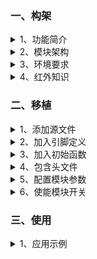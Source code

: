 ﻿<!-- +++
author = "XT"
comments = false
date  = "2022-11-23"
draft = false
share = false
image = ""
menu  = ""
slug  = ""
title = "技术模块案例"
+++ -->

### <span id="1">一、构架</span>

<details close=""><summary>1、功能简介</summary>

红外发送服务模块是为应用程序发送红外遥控码提供统一、规范的驱动接口。支持任意载波频率发送（30K～56KHz）；支持直接发送时间码（时间码默认格式为：有载波时间、无载波时间、有、无 …）；支持即时解码发送（通过回调接口实现解一个码发一个码）。  

</details>

<details close=""><summary>2、模块架构</summary>

![模块架构](./img/20221123_1_01.png)

</details>

<details close=""><summary>3、环境要求</summary>

|  环境  |  要求  |
| :----- | :----- |
| 软件环境 | 实时操作系统 或 裸机环境 均可 |
| 硬件环境 | STM32F103 及更高性能 MCU |

<!--
* 已编写【STM32F103 单片机 HAL 库-定时器-PWM + DMA】硬件驱动，  
相关技术细节可参考 [STM32F1/F7使用HAL库DMA方式输出PWM详解](https://blog.csdn.net/qq_30267617/article/details/109466698)、[STM32F1-HAL库踩坑记:DMA+TIM输出比较模式](https://blog.csdn.net/hyh80227/article/details/98483992)、[PWM输出第一个脉冲宽度异常的话题](https://www.stmcu.org.cn/module/forum/forum.php?mod=viewthread&tid=623351)。
* 除了用 DMA 方式，还可以使用输出 PWM + 个数计数方式，相关方法可参考 [STM32如何实现可调频率、占空比的PWM波形，且可指定输出脉冲个数](https://blog.csdn.net/ybhuangfugui/article/details/99826742)。  
* 除了上面两种方法外，最普通的方法是控制 PWM 输出时间，需要用到的硬件资源 TIM-PWM + 定时器。  
-->

</details>

<details close=""><summary>4、红外知识</summary>

4.1、**红外发送编码格式** ： 
红外码发送无非就是发送前半段有载波码，再隔一段时间（可理解为是后半段无载波码），如此循环发送多组码。红外编码大体分两部分：起始 + 数据。其中常用 NEC 协议数据编码：超始 + 地址 + 地址(取反) + 数据 + 数据(取反)。NEC 协议信号编码：超始由 9ms 载波码 + 4.5ms 无载波码组成，数据 bit = 0 由 0.56ms 载波码 + 0.56ms 无载波码组成，数据 bit = 1 由 0.56ms 载波码 + 1.68ms 无载波码组成。根据红外码库方案商提供的信息，无载波码最长有超过 100ms，如果使用两字节表示时间码，则建议使用 4us 作为计时单位。  

4.2、**红外载波频率范围** ： 
一般在 30~56KHz 之间，常用频率为 30KHz、33KHz、36KHz、38KHz、40KHz、56KHz，其中 38KHz 为最常用。其实这个载波频率与晶振及芯片分频有关系，例如某方案：使用的 455KHz 晶振，芯片对晶振进行整数分频，分频系数一般为 12，所以 455kHz÷12≈37.9kHz≈38kHz 的载波频率。  

4.3、**关于载波频率占空比**  
网上有说是 1:1、1:3 之类的，建议还是 1:1 为好，因为这个要与常规接收头适配。  

4.4、**红外码库方案提供商**  
当前有一些手机带有红外遥控功能，它其实就是手机商 APP 从红外码库方案提供商获取红外码，通过手机红外发射头发送出去，实现遥控屋里电器。现在兴起智能家居系统，要实现场景联动，需要控制第三方设备，其中一种方式就是通过红外来控制。例如：典型控制-打开空调控制室内温度。  

<details close=""><summary>4.4.1、深圳市辉联智控科技有限公司</summary>

1. [官网](http://www.hongwaimaku.com/)  

![方案介绍](./img/20221123_1_04_41.png)  
![合作模式](./img/20221123_1_04_42.png)  

</details>

<details close=""><summary>4.4.2、青岛酷控网络科技有限公司</summary>

1. [官网](https://www.kookong.com/)  

![产品服务](./img/20221123_1_04_43.png)  

</details>

</details>

### <span id="2">二、移植</span>

<details close=""><summary>1、添加源文件</summary>

将模块源文件、文件包含路径添加到工程，示例：

![添加源文件到工程](./img/20221123_2_01.png)

</details>

<details close=""><summary>2、加入引脚定义</summary>

在工程头文件《board.h》统一加入引脚定义，示例：

```c
// 红外发送服务+++++++++++++++++++++++
// 配置PWM的频率
#define XT_IRSEND_TIM_DIV            1                                      /* 定时器的时钟分频         */
#define XT_IRSEND_TIM_PWM_HZ(hz)   ((72000000/(XT_IRSEND_TIM_DIV+1)/(hz))-1)/* PWM 100%数值(≤0xFFFF)   */

// 配置PWM的定时器
#define XT_IRSEND_TIM                TIM3                               /* 定时器                       */
#define XT_IRSEND_TIM_CLK_DI()     __HAL_RCC_TIM3_CLK_DISABLE()         /* 定时器时钟禁能               */
#define XT_IRSEND_TIM_CLK_EN()     __HAL_RCC_TIM3_CLK_ENABLE()          /* 定时器时钟使能               //
#define XT_IRSEND_TIM_AFIO_REMAP() __HAL_AFIO_REMAP_TIM3_PARTIAL()      // 定时器引脚重映射(不用则屏蔽) */ //只有 TIM1~5 才有映射 (分为:重映射[TIM4~5]、部分和完全重映射TIM1~3)

// 配置PWM的通道（只使用1路）
#define XT_IRSEND_PWM_CLK_ENABLE() __HAL_RCC_GPIOB_CLK_ENABLE()         /* PWM 管脚时钟使能             */
#define XT_IRSEND_PWM_GPIO           GPIOB                              /* PWM 所在端口                 */
#define XT_IRSEND_PWM_PIN            GPIO_PIN_1                         /* PWM 所在管脚                 */
#define XT_IRSEND_PWM_OCMODE         TIM_OCMODE_PWM1 /*不能改*/         /* PWM 输出极性模式(2则反极性)  */ //使用在:非0%,非停止
#define XT_IRSEND_PWM_OCPOLARITY     TIM_OCPOLARITY_HIGH                /* PWM 有效占空比输出的电平     // //正向通道
#define XT_IRSEND_PWM_OCIDLESTATE    TIM_OCIDLESTATE_RESET              // PWM 空闲时电平(不用则屏蔽)   */ //只针对TIM1,其它定时器默认为低电平
#define XT_IRSEND_PWM_CCR            CCR4                               /* PWM 占空比寄存器(TIM3->CCR4) */
#define XT_IRSEND_PWM_TIM_CHANNEL    TIM_CHANNEL_4                      /* PWM 所在定时器通道           */
#define XT_IRSEND_TIM_DMA_ID_CC      TIM_DMA_ID_CC4                     /* 定时器DMA更新请求通道(如:CC4)*/
#define XT_IRSEND_TIM_DMA_CC         TIM_DMA_CC4                        /* 定时器DMA更新事件通道(如:CC4)*/

// 配置PWM的DMA
#define XT_IRSEND_DMA_CLK_ENABLE() __HAL_RCC_DMA1_CLK_ENABLE()          /* DMA 时钟使能                 */
#define XT_IRSEND_DMA_CHANNEL        DMA1_Channel3                      /* DMA 通道                     */
#define XT_IRSEND_DMA_IRQn           DMA1_Channel3_IRQn                 /* DMA 中断通道                 */
#define XT_IRSEND_DMA_PRE_INT_PRIO   0                                  /* DMA 通道抢占中断优先级       */
#define XT_IRSEND_DMA_SUB_INT_PRIO   0                                  /* DMA 通道响应中断优先级       */
#define XT_IRSEND_DMA_PRIORITY       DMA_PRIORITY_MEDIUM                /* DMA 通道优先级（中等）       */
#define XT_IRSEND_DMA_IRQHandler     DMA1_Channel3_IRQHandler           /* DMA 中断向量函数             */
#define XT_IRSEND_RAM_SUM            65 /*以空间换取执行效率*/          /* DMA 转传数据源大小(数据个数) */

/* 补充：STM32F103 DMA 资源介绍
DMA1_Channel1: ADC1,TIM2_CH3,TIM4_CH1
DMA1_Channel2: SPI1_RX,USART3_TX,TIM1_CH1,TIM2_UP,TIM3_CH3
DMA1_Channel3: SPI1_TX,USART3_RX,TIM1_CH2,TIM3_CH4/TIM3_UP
DMA1_Channel4: SPI/I2S2_RX,USART1_TX,I2C2_TX,TIM1_TX4/TIM1_TRIG/TIM1_COM,TIM4_CH2
DMA1_Channel5: SPI/I2S2_TX,USART1_RX,I2C2_RX,TIM1_UP,TIM2_CH1,TIM4_CH3
DMA1_Channel6: USART2_RX,I2C1_TX,TIM1_CH3,TIM3_CH1/TIM3_TRIG
DMA1_Channel7: USART2_TX,I2C1_RX,TIM2_CH2/TIM2_CH4,TIM4_UP
DMA2_Channel1: SPI/I2S3_RX,TIM5_CH4/TIM5_TRIG,TIM8_CH3/TIM8_UP
DMA2_Channel2: SPI/I2S3_TX,TIM5_CH3/TIM5_UP,TIM8_CH4/TIM8_TRIG,TIM8_COM
DMA2_Channel3: UART4_RX,TIM6_UP/DAC_CH1,TIM8_CH1
DMA2_Channel4: SDIO,TIM5_CH2,TIM7_UP/DAC_CH2
DMA2_Channel5: ADC3,UART4_TX,TIM5_CH1,TIM8_CH2
*/
```  

</details>

<details close=""><summary>3、加入初始函数</summary>

在工程硬件初始化函数中加入模块硬件初始化，示例：

```c
int bsp_board_init(void)
{
	.
	.
	#if (XT_APP_IRSEND_EN == XT_DEF_ENABLED)
	xt_irsend_hw_init();
	#endif
	.
	.
}
```

补充说明：如果工程有自动初始架构，可以由宏`XT_HARD_INIT_2_TAB_EXPORT(func,name)`自动调用函数进行初始化！

</details>

<details close=""><summary>4、包含头文件</summary>

在使用模块的应用程序中加入头文件包含，示例：  

```c
#if (XT_APP_IRSEND_EN == XT_DEF_ENABLED)
#include "xt_ir_send.h"
#endif
```

</details>

<details close=""><summary>5、配置模块参数</summary>

根据实际的使用环境配置模块参数，示例：

![配置模块参数](./img/20221123_2_05.png)  

补充说明：由于标准模块是不允许用户修改的，所以在应用时请启用头文件映射，在映射头文件修改配置！

</details>

<details close=""><summary>6、使能模块开关</summary>

在工程头文件《application.h》统一使能模块开关，示例：

```c
#define XT_DEF_DISABLED                 0                               /* 禁用模块                     */
#define XT_DEF_ENABLED                  1                               /* 使能模块                     */

#define __XT_IR_SEND_REMAP_H
#ifndef XT_APP_IRSEND_EN
#define XT_APP_IRSEND_EN                XT_DEF_ENABLED                  /* 红外遥控发送服务模块         */
#endif
```

</details>

### <span id="3">三、使用</span>

<details close=""><summary>1、应用示例</summary>

本示范只是以最简单方式展示模块的基本使用，并非一个应用实例！

```c
#include <stdint.h>
#include "rtthread.h"
#include "xt_ir_send.h"

xt_irsend_obj_t app_irsend_obj; //红外发送服务应用对象
uint16_t app_irsend_buf[48];    //红外发送缓冲

/**
  * @brief  红外发送服务[打开]操作成功协同回调
  * @param  *p_ob      红外发送服务对象
  * @return void
  */
void app_irsend_open_cb(const xt_irsend_obj_t *p_ob)
{
	//XT_IRSEND_TASK_LOCKED(); //>>>>>>>>>>>>>>
	//...
	//XT_IRSEND_TASK_UNLOCK(); //<<<<<<<<<<<<<<
}

/**
  * @brief  红外发送服务[关闭]操作成功协同回调
  * @param  *p_ob      红外发送服务对象
  * @return void
  */
void app_irsend_close_cb(const xt_irsend_obj_t *p_ob)
{
	//XT_IRSEND_TASK_LOCKED(); //>>>>>>>>>>>>>>
	//...
	//XT_IRSEND_TASK_UNLOCK(); //<<<<<<<<<<<<<<
}

/**
  * @brief  红外发送刚刚[完成]通知回调
  * @param  *p_ob      红外发送服务对象
  * @return void
  */
void app_irsend_complete_cb(const xt_irsend_obj_t *p_ob)
{
	//注意：在中断中通知!!
	//根据实际通知应用程序...
}

/**
  * @brief  [打开]红外发送服务
  * @param  void
  * @return void
  */
void app_irsend_open(void)
{
	app_irsend_obj.end_us               = 100000;                 //发完1帧红外码后强行插入间隔时间（单位:us）
	app_irsend_obj.ir_khz               = 38;                     //红外载波频率（预设）（单位:KHz）
	app_irsend_obj.ir_num               = 0;                      //红外发送通道编号（＜IRSEND_SUM）
	app_irsend_obj.send_buf_size        = sizeof(app_irsend_buf); //红外发送缓冲大小（单位：字节）
	app_irsend_obj.p_send_buf           = app_irsend_buf;         //红外发送缓冲
	app_irsend_obj.p_irsend_open_fn     = app_irsend_open_cb;     //红外发送服务[打开]操作成功协同回调
	app_irsend_obj.p_irsend_close_fn    = app_irsend_close_cb;    //红外发送服务[关闭]操作成功协同回调
	app_irsend_obj.p_irsend_complete_fn = app_irsend_complete_cb; //红外发送刚刚[完成]通知回调
	app_irsend_obj.p_hw_open_fn         = 0;                      //使用模块自带的硬件驱动程序
	if (xt_irsend_open(&app_irsend_obj) < 0)
	{
		rt_kprintf("xt_irsend_open return error!\r\n");
	}
}

/**
  * @brief  [关闭]红外发送服务
  * @param  void
  * @return void
  */
void app_irsend_close(void)
{
	if (xt_irsend_close(&app_irsend_obj) < 0)
	{
		rt_kprintf("xt_irsend_close return error!\r\n");
	}
}

/**
  * @brief  [发送]红外码示例
  * @param  void
  * @return void
  */
void app_irsend(void)
{
	uint16_t send_dat[6] = {9000, 4500,  560,  1680,  560,  560}; //单位:us
	
	//直接发送时间码
	if (xt_irsend_send(&app_irsend_obj, send_dat, sizeof(send_dat)/*字节*/, 1/*us*/, 38/*KHz*/) < 0)
	{
		rt_kprintf("xt_irsend_send return error!\r\n");
	}
	
	rt_thread_delay(RT_TICK_PER_SECOND);
	
	//即时解码发送                                           ┌假设 send_dat 为压缩码
	if (xt_irsend_decode_send(&app_irsend_obj, (uint8_t *)send_dat, sizeof(send_dat), app_irdecode/*解码函数*/) < 0)
	{
		rt_kprintf("xt_irsend_decode_send return error!\r\n");
	}
}

/**
  * @brief  [解码函数]示例（即时解码为时间码）
  * @param  *pob_tmp   运算现场状态（大小为:sizeof(((xt_irsend_obj_t *)0)->decode_tmp)字节）
  * @param  *p_code    红外压缩码  （通过算法解码为时间码）
  * @param  *p_step    解码步骤    （0:进来表刚开始/返回则表异常，0xFFFF:返回结束）
  * @return 解码后的数据（数据的[bit0]同时用作是否有载波标志,bit0=1:表示此个数据为有载波时间）
  */
uint16_t app_irdecode(void *pob_tmp, uint16_t *p_code, uint16_t *p_step)
{
	switch (*p_step)
	{	                          //第一次返回[红外时间码单位]和[红外载波频率] ←────────────────┐
		case 0: *p_step += 1;     return ((uint16_t)(1/*us,红外时间码单位*/) << 8) | (38/*KHz,红外载波频率*/); //┘
		case 1: *p_step += 1;     return (9000 | 1); //1.有载波时间码
		case 2: *p_step += 1;     return (4500    ); //2.无载波时间码
		case 3: *p_step += 1;     return (560  | 1); //3.有载波时间码
		case 4: *p_step += 1;     return (1680    ); //4.无载波时间码
		case 5: *p_step += 1;     return (560  | 1); //5.有载波时间码
		case 6: *p_step = 0xFFFF; return (560     ); //6.无载波时间码（本例此处为最后一个红外码）
		default:*p_step = 0;      return (0       ); //异常返回!!!!!!
	}
}
```

</details>
